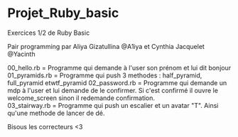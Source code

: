 # Projet_Ruby_basic
Exercices 1/2 de Ruby Basic

Pair programming par Aliya Gizatullina @A1iya et Cynthia Jacquelet @Yacinth

00_hello.rb = Programme qui demande à l'user son prénom et lui dit bonjour
01_pyramids.rb = Programme qui push 3 methodes : half_pyramid, full_pyramid etwtf_pyramid
02_password.rb = Programme qui demande un mdp à l'user et lui demande de le confirmer. Si c'est confirmé il ouvre le welcome_screen sinon il redemande confirmation. </br>
03_stairway.rb = Programme qui push un escalier et un avatar "T". Ainsi qu'une methode de lancer de dé.

Bisous les correcteurs <3


